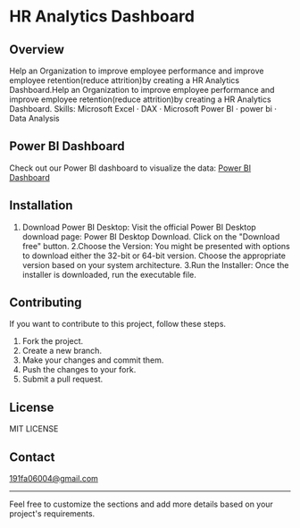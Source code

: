 # HR Analytics Dashboard

## Overview

Help an Organization to improve employee performance and improve employee retention(reduce attrition)by creating a HR Analytics Dashboard.Help an Organization to improve employee performance and improve employee retention(reduce attrition)by creating a HR Analytics Dashboard.
Skills: Microsoft Excel · DAX · Microsoft Power BI · power bi · Data Analysis

## Power BI Dashboard

Check out our Power BI dashboard to visualize the data:
[Power BI Dashboard](https://app.powerbi.com/view?r=eyJrIjoiYWEyNWEzNGUtNTBiMi00NGI5LTgzMmYtYTdmZjg0MGUxMzAxIiwidCI6IjY5ZGJjNDU0LTgwZmEtNDgyZS1iODUxLTdjYTczOWFmYWVjYSJ9)

## Installation
1. Download Power BI Desktop:
  Visit the official Power BI Desktop download page: Power BI Desktop Download.
  Click on the "Download free" button.
2.Choose the Version:
  You might be presented with options to download either the 32-bit or 64-bit version. Choose the appropriate version based on your system architecture.
3.Run the Installer:
Once the installer is downloaded, run the executable file.

## Contributing

If you want to contribute to this project, follow these steps.

1. Fork the project.
2. Create a new branch.
3. Make your changes and commit them.
4. Push the changes to your fork.
5. Submit a pull request.

## License

MIT LICENSE

## Contact

191fa06004@gmail.com

---

Feel free to customize the sections and add more details based on your project's requirements.
